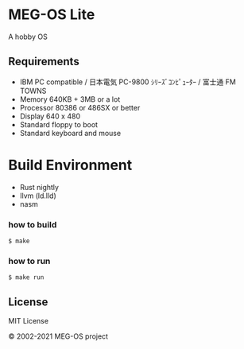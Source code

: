 # MEG-OS Lite

A hobby OS

## Requirements

- IBM PC compatible / 日本電気 PC-9800 ｼﾘｰｽﾞｺﾝﾋﾟｭｰﾀｰ / 富士通 FM TOWNS
- Memory 640KB + 3MB or a lot
- Processor 80386 or 486SX or better
- Display 640 x 480
- Standard floppy to boot
- Standard keyboard and mouse

# Build Environment

* Rust nightly
* llvm (ld.lld)
* nasm

### how to build

```
$ make
```

### how to run

```
$ make run
```

## License

MIT License

&copy; 2002-2021 MEG-OS project
